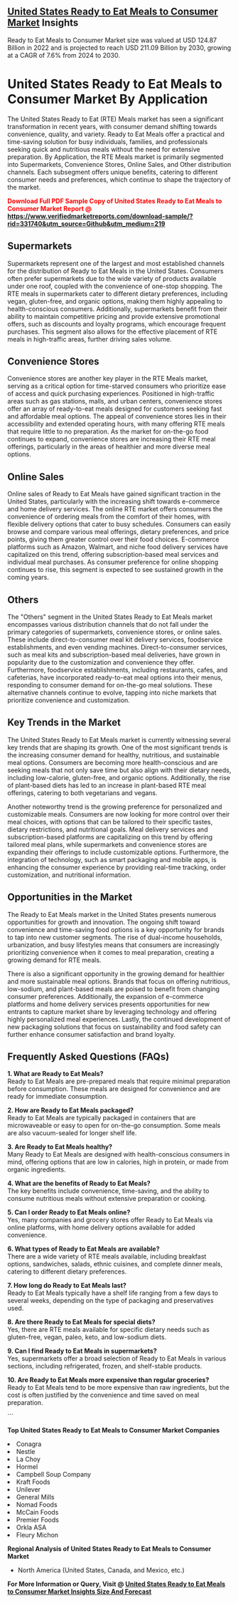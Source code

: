 <h2><a href="https://www.verifiedmarketreports.com/download-sample/?rid=331740&amp;utm_source=Github&amp;utm_medium=219" target="_blank">United States Ready to Eat Meals to Consumer Market</a> Insights</h2><p>Ready to Eat Meals to Consumer Market size was valued at USD 124.87 Billion in 2022 and is projected to reach USD 211.09 Billion by 2030, growing at a CAGR of 7.6% from 2024 to 2030.</p><p> <h1>United States Ready to Eat Meals to Consumer Market By Application</h1> <p>The United States Ready to Eat (RTE) Meals market has seen a significant transformation in recent years, with consumer demand shifting towards convenience, quality, and variety. Ready to Eat Meals offer a practical and time-saving solution for busy individuals, families, and professionals seeking quick and nutritious meals without the need for extensive preparation. By Application, the RTE Meals market is primarily segmented into Supermarkets, Convenience Stores, Online Sales, and Other distribution channels. Each subsegment offers unique benefits, catering to different consumer needs and preferences, which continue to shape the trajectory of the market.</p> <p><strong><p><span class=""><span style="color: #ff0000;"><strong>Download Full PDF Sample Copy of United States Ready to Eat Meals to Consumer Market Report</strong> @ </span><a href="https://www.verifiedmarketreports.com/download-sample/?rid=331740&amp;utm_source=Github&amp;utm_medium=219" target="_blank">https://www.verifiedmarketreports.com/download-sample/?rid=331740&amp;utm_source=Github&amp;utm_medium=219</a></span></p></strong></p> <h2>Supermarkets</h2> <p>Supermarkets represent one of the largest and most established channels for the distribution of Ready to Eat Meals in the United States. Consumers often prefer supermarkets due to the wide variety of products available under one roof, coupled with the convenience of one-stop shopping. The RTE meals in supermarkets cater to different dietary preferences, including vegan, gluten-free, and organic options, making them highly appealing to health-conscious consumers. Additionally, supermarkets benefit from their ability to maintain competitive pricing and provide extensive promotional offers, such as discounts and loyalty programs, which encourage frequent purchases. This segment also allows for the effective placement of RTE meals in high-traffic areas, further driving sales volume.</p> <h2>Convenience Stores</h2> <p>Convenience stores are another key player in the RTE Meals market, serving as a critical option for time-starved consumers who prioritize ease of access and quick purchasing experiences. Positioned in high-traffic areas such as gas stations, malls, and urban centers, convenience stores offer an array of ready-to-eat meals designed for customers seeking fast and affordable meal options. The appeal of convenience stores lies in their accessibility and extended operating hours, with many offering RTE meals that require little to no preparation. As the market for on-the-go food continues to expand, convenience stores are increasing their RTE meal offerings, particularly in the areas of healthier and more diverse meal options.</p> <h2>Online Sales</h2> <p>Online sales of Ready to Eat Meals have gained significant traction in the United States, particularly with the increasing shift towards e-commerce and home delivery services. The online RTE market offers consumers the convenience of ordering meals from the comfort of their homes, with flexible delivery options that cater to busy schedules. Consumers can easily browse and compare various meal offerings, dietary preferences, and price points, giving them greater control over their food choices. E-commerce platforms such as Amazon, Walmart, and niche food delivery services have capitalized on this trend, offering subscription-based meal services and individual meal purchases. As consumer preference for online shopping continues to rise, this segment is expected to see sustained growth in the coming years.</p> <h2>Others</h2> <p>The "Others" segment in the United States Ready to Eat Meals market encompasses various distribution channels that do not fall under the primary categories of supermarkets, convenience stores, or online sales. These include direct-to-consumer meal kit delivery services, foodservice establishments, and even vending machines. Direct-to-consumer services, such as meal kits and subscription-based meal deliveries, have grown in popularity due to the customization and convenience they offer. Furthermore, foodservice establishments, including restaurants, cafes, and cafeterias, have incorporated ready-to-eat meal options into their menus, responding to consumer demand for on-the-go meal solutions. These alternative channels continue to evolve, tapping into niche markets that prioritize convenience and customization.</p> <h2>Key Trends in the Market</h2> <p>The United States Ready to Eat Meals market is currently witnessing several key trends that are shaping its growth. One of the most significant trends is the increasing consumer demand for healthy, nutritious, and sustainable meal options. Consumers are becoming more health-conscious and are seeking meals that not only save time but also align with their dietary needs, including low-calorie, gluten-free, and organic options. Additionally, the rise of plant-based diets has led to an increase in plant-based RTE meal offerings, catering to both vegetarians and vegans.</p> <p>Another noteworthy trend is the growing preference for personalized and customizable meals. Consumers are now looking for more control over their meal choices, with options that can be tailored to their specific tastes, dietary restrictions, and nutritional goals. Meal delivery services and subscription-based platforms are capitalizing on this trend by offering tailored meal plans, while supermarkets and convenience stores are expanding their offerings to include customizable options. Furthermore, the integration of technology, such as smart packaging and mobile apps, is enhancing the consumer experience by providing real-time tracking, order customization, and nutritional information.</p> <h2>Opportunities in the Market</h2> <p>The Ready to Eat Meals market in the United States presents numerous opportunities for growth and innovation. The ongoing shift toward convenience and time-saving food options is a key opportunity for brands to tap into new customer segments. The rise of dual-income households, urbanization, and busy lifestyles means that consumers are increasingly prioritizing convenience when it comes to meal preparation, creating a growing demand for RTE meals.</p> <p>There is also a significant opportunity in the growing demand for healthier and more sustainable meal options. Brands that focus on offering nutritious, low-sodium, and plant-based meals are poised to benefit from changing consumer preferences. Additionally, the expansion of e-commerce platforms and home delivery services presents opportunities for new entrants to capture market share by leveraging technology and offering highly personalized meal experiences. Lastly, the continued development of new packaging solutions that focus on sustainability and food safety can further enhance consumer satisfaction and brand loyalty.</p> <h2>Frequently Asked Questions (FAQs)</h2> <p><strong>1. What are Ready to Eat Meals?</strong><br>Ready to Eat Meals are pre-prepared meals that require minimal preparation before consumption. These meals are designed for convenience and are ready for immediate consumption.</p> <p><strong>2. How are Ready to Eat Meals packaged?</strong><br>Ready to Eat Meals are typically packaged in containers that are microwaveable or easy to open for on-the-go consumption. Some meals are also vacuum-sealed for longer shelf life.</p> <p><strong>3. Are Ready to Eat Meals healthy?</strong><br>Many Ready to Eat Meals are designed with health-conscious consumers in mind, offering options that are low in calories, high in protein, or made from organic ingredients.</p> <p><strong>4. What are the benefits of Ready to Eat Meals?</strong><br>The key benefits include convenience, time-saving, and the ability to consume nutritious meals without extensive preparation or cooking.</p> <p><strong>5. Can I order Ready to Eat Meals online?</strong><br>Yes, many companies and grocery stores offer Ready to Eat Meals via online platforms, with home delivery options available for added convenience.</p> <p><strong>6. What types of Ready to Eat Meals are available?</strong><br>There are a wide variety of RTE meals available, including breakfast options, sandwiches, salads, ethnic cuisines, and complete dinner meals, catering to different dietary preferences.</p> <p><strong>7. How long do Ready to Eat Meals last?</strong><br>Ready to Eat Meals typically have a shelf life ranging from a few days to several weeks, depending on the type of packaging and preservatives used.</p> <p><strong>8. Are there Ready to Eat Meals for special diets?</strong><br>Yes, there are RTE meals available for specific dietary needs such as gluten-free, vegan, paleo, keto, and low-sodium diets.</p> <p><strong>9. Can I find Ready to Eat Meals in supermarkets?</strong><br>Yes, supermarkets offer a broad selection of Ready to Eat Meals in various sections, including refrigerated, frozen, and shelf-stable products.</p> <p><strong>10. Are Ready to Eat Meals more expensive than regular groceries?</strong><br>Ready to Eat Meals tend to be more expensive than raw ingredients, but the cost is often justified by the convenience and time saved on meal preparation.</p> ```</p><p><strong>Top United States Ready to Eat Meals to Consumer Market Companies</strong></p><div data-test-id=""><p><li>Conagra</li><li> Nestle</li><li> La Choy</li><li> Hormel</li><li> Campbell Soup Company</li><li> Kraft Foods</li><li> Unilever</li><li> General Mills</li><li> Nomad Foods</li><li> McCain Foods</li><li> Premier Foods</li><li> Orkla ASA</li><li> Fleury Michon</li></p><div><strong>Regional Analysis of&nbsp;United States Ready to Eat Meals to Consumer Market</strong></div><ul><li dir="ltr"><p dir="ltr">North America&nbsp;(United States, Canada, and Mexico, etc.)</p></li></ul><p><strong>For More Information or Query, Visit @&nbsp;</strong><strong><a href="https://www.verifiedmarketreports.com/product/ready-to-eat-meals-to-consumer-market/?utm_source=Github&amp;utm_medium=219" target="_blank">United States Ready to Eat Meals to Consumer Market Insights Size And Forecast</a></strong></p></div>
